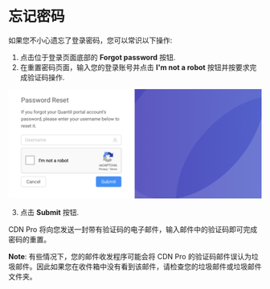 # 忘记密码

如果您不小心遗忘了登录密码，您可以常识以下操作:

1. 点击位于登录页面底部的 **Forgot password** 按钮.
2. 在重置密码页面，输入您的登录账号并点击 **I'm not a robot** 按钮并按要求完成验证码操作.

<p align=center><img src="/docs/resources/images/accessing-portal/password-reset.png" alt="forgot password" width="900"></p>

3. 点击 **Submit** 按钮.

CDN Pro 将向您发送一封带有验证码的电子邮件，输入邮件中的验证码即可完成密码的重置。

**Note**: 有些情况下，您的邮件收发程序可能会将 CDN Pro 的验证码邮件误认为垃圾邮件。因此如果您在收件箱中没有看到该邮件，请检查您的垃圾邮件或垃圾邮件文件夹。
